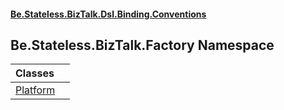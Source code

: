 #### [Be.Stateless.BizTalk.Dsl.Binding.Conventions](README.md 'README')

## Be.Stateless.BizTalk.Factory Namespace

| Classes | |
| :--- | :--- |
| [Platform](Platform.md 'Be.Stateless.BizTalk.Factory.Platform') | |
